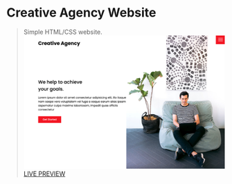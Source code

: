 # Creative Agency Website

> Simple HTML/CSS website.
![Creative Agency](./images/screenshot.png 'Creative Agency')
[LIVE PREVIEW](https://rexashwin.github.io/practicesites/creativeagency/index.html)
